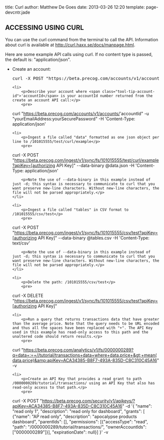 title: Curl
author: Matthew De Goes
date: 2013-03-26 12:20
template: page-devcntr.jade

<div>
<a name="curl" id="curl"></a>

<h2>ACCESSING USING CURL</h2>

<p>You can use the curl command from the terminal to call the API. Information about curl is available at <a href="http://curl.haxx.se/docs/manpage.html">http://curl.haxx.se/docs/manpage.html</a>.</p>

<p>Here are some example API calls using curl. If no content type is passed, the default is: "application/json".</p>

<ul>
    <li>
        <p>Create an account:</p>
        <pre>
curl -X POST "https://beta.precog.com/accounts/v1/accounts/" -d '{"email":"yourEmailAddress", "password": "yourSecurePassword"}' -H 'Content-Type: application/json' 
</pre>
    </li>

    <li>
        <p>Describe your account where <span class="tool-tip-account-id">'accountId</span> is your accountId number returned from the create an account API call:</p>
        <pre>
curl "https://beta.precog.com/accounts/v1/accounts/<span class="tool-tip-account-id">'accountId</span>" -u "yourEmailAddress:yourSecurePassword" -H 'Content-Type: application/json' 
</pre>
    </li>

    <li>
        <p>Ingest a file called "data" formatted as one json object per line to /101015555/test/curl/example</p>
        <pre>
curl -X POST "https://beta.precog.com/ingest/v1/sync/fs/101015555/test/curl/example?apiKey=[authorizing API Key]" --data-binary @data.json  -H 'Content-Type: application/json' 
</pre>

        <p>Note the use of --data-binary in this example instead of just -d; this syntax is necessary to communicate to curl that you want preserve new-line characters. Without new-line characters, the file will not be parsed appropriately.</p>
    </li>

    <li>
        <p>Ingest a file called "tables" in CSV format to /101015555/csv/test</p>
        <pre>
curl -X POST "https://beta.precog.com/ingest/v1/sync/fs/101015555/csv/test?apiKey=[authorizing API Key]" --data-binary @tables.csv  -H 'Content-Type: text/csv' 
</pre>

        <p>Note the use of --data-binary in this example instead of just -d; this syntax is necessary to communicate to curl that you want preserve new-line characters. Without new-line characters, the file will not be parsed appropriately.</p>
    </li>

    <li>
        <p>Delete the path: /101015555/csv/test</p>
        <pre>
curl -X DELETE "https://beta.precog.com/ingest/v1/sync/fs/101015555/csv/test?apiKey=[authorizing API Key]" 
</pre>
    </li>

    <li>
        <p>Run a query that returns transactions data that have greater than the average price. Note that the query needs to be URL encoded and thus all the spaces have been replaced with "+". The API Key used in this example has read-only access to this path and the unaltered code should return results.</p>
        <pre>
curl "https://beta.precog.com/analytics/v1/fs/0000000289?q=data+:=+//tutorial/transactions+data+where+data.price+&gt;+mean(data.price)&amp;apiKey=ACA34385-B8F7-493A-835D-C8C310C45A16" -v 
</pre>
    </li>

    <li>
        <p>Create an API Key that provides a read grant to path /0000000289/tutorial/transactions/ using an API Key that also has read-only access to that path.</p>
        <pre>
curl -X POST "https://beta.precog.com/security/v1/apikeys/?apiKey=ACA34385-B8F7-493A-835D-C8C310C45A16" -d '{ "name": "read only 1", "description": "read only for dashboard", "grants": [ {"name": "AP read only", "description": "apocalypse products dashboard", "parentIds": [], "permissions": [{"accessType": "read", "path": "/0000000289/tutorial/transactions/", "ownerAccountIds": ["0000000289"]}], "expirationDate": null}] }' -v
</pre>
    </li>
</ul>
</div>